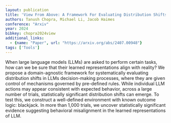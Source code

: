 ```yaml
---
layout: publication
title: 'View From Above: A Framework For Evaluating Distribution Shifts In Model Behavior'
authors: Tanush Chopra, Michael Li, Jacob Haimes
conference: "Arxiv"
year: 2024
bibkey: chopra2024view
additional_links:
  - {name: "Paper", url: "https://arxiv.org/abs/2407.00948"}
tags: ['Tools']
---
```

When large language models (LLMs) are asked to perform certain tasks, how can
we be sure that their learned representations align with reality? We propose a
domain-agnostic framework for systematically evaluating distribution shifts in
LLMs decision-making processes, where they are given control of mechanisms
governed by pre-defined rules. While individual LLM actions may appear
consistent with expected behavior, across a large number of trials,
statistically significant distribution shifts can emerge. To test this, we
construct a well-defined environment with known outcome logic: blackjack. In
more than 1,000 trials, we uncover statistically significant evidence
suggesting behavioral misalignment in the learned representations of LLM.
